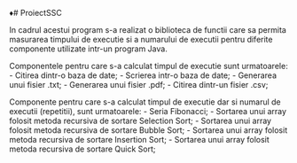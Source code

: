 ♦# ProiectSSC

In cadrul acestui program s-a realizat o biblioteca de functii care sa permita masurarea timpului de executie si a numarului de executii pentru diferite componente utilizate intr-un program Java.

Componentele pentru care s-a calculat timpul de executie sunt urmatoarele:
	- Citirea dintr-o baza de date;
	- Scrierea intr-o baza de date;
	- Generarea unui fisier .txt;
	- Generarea unui fisier .pdf;
	- Citirea dintr-un fisier .csv;

Componente pentru care s-a calculat timpul de executie dar si numarul de executii (repetitii), sunt urmatoarele:
 	- Seria Fibonacci;
	- Sortarea unui array folosit metoda recursiva de sortare Selection Sort;
	- Sortarea unui array folosit metoda recursiva de sortare Bubble Sort;
	- Sortarea unui array folosit metoda recursiva de sortare Insertion Sort;
	- Sortarea unui array folosit metoda recursiva de sortare Quick Sort;